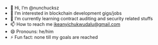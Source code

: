 - 👋 Hi, I’m @nunchucksz
- 👀 I’m interested in blockchain development gigs/jobs
- 🌱 I’m currently learning contract auditing and security related stuffs
- 📫 How to reach me ikeanyichukwudalu@gmail.com
- 😄 Pronouns: he/him
- ⚡ Fun fact: none till my goals are reached

<!---
nunchucksz/nunchucksz is a ✨ special ✨ repository because its `README.md` (this file) appears on your GitHub profile.
You can click the Preview link to take a look at your changes.
--->
